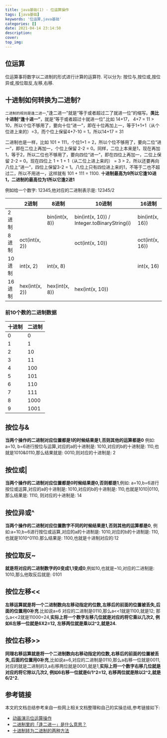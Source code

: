 ```yaml
---
title: java基础(1) - 位运算操作
tags: [java基础]
keywords: '位运算,java基础'
categories: []
date: 2021-04-14 23:14:50
description:
cover:
top_img:
---
```


## 位运算

位运算事将数字以二进制的形式进行计算的运算符. 可以分为: 按位与,按位或,按位异或,按位取反,左移,右移.



## 十进制如何转换为二进制?

`二进制的规则是逢二进一`,"逢二进一"就是“等于或者超过二了就进一位”的缩写。**类比十进制“逢十进一”**，就是“等于或者超过十就进一位”.比如 14+17， 4+7 = 11 > 10，所以个位不够用了，要向十位“进一”，即在十位再加上一，等于1+1+1（从个位进上来的）=3，而个位上保留4+7-10 = 1，所以14+17 = 31

二进制也是一样，比如 101 + 111，个位1+1 = 2，所以个位不够用了，要向二位“进一”，即在二位上再加一，个位上保留 2-2 = 0。同样，二位上本来是1，现在再加1，等于2，所以二位也不够用了，要向四位“进一”，即在四位上再加一，二位上保留 2-2 = 0。现在四位上 1 + 1 + 1（从二位上进上来的） = 3 > 2，所以还要再向八位上“进一”，四位上保留3-2 = 1。八位上只有四位进上来的1，不等于二也不超过二，所以不用进一，这样就有 101 + 111 = 1100. **十进制最高为9所以它逢10进1，二进制的最高位为1所以它逢2进1**

例如给一个数字: 12345,他对应的二进制表示是: 12345/2


|        | 2进制          | 8进制          | 10进制                                      | 16进制          |
| ------ | -------------- | -------------- | ------------------------------------------- | --------------- |
| 2进制  |                | bin(int(x, 8)) | bin(int(x, 10)) / Integer.toBinaryString(i) | bin(int(x, 16)) |
| 8进制  | oct(int(x, 2)) |                | oct(int(x, 10))                             | oct(int(x, 16)) |
| 10进制 | int(x, 2)      | int(x, 8)      |                                             | int(x, 16)      |
| 16进制 | hex(int(x, 2)) | hex(int(x, 8)) | hex(int(x, 10))                             |                 |

### 前10个数的二进制数据

| 十进制 | 二进制 |
| ------ | ------ |
| 0      | 0      |
| 1      | 1      |
| 2      | 10     |
| 3      | 11     |
| 4      | 100    |
| 5      | 101    |
| 6      | 110    |
| 7      | 111    |
| 8      | 1000   |
| 9      | 1001   |


## 按位与&

**当两个操作的二进制对应位置都是1的时候结果是1,否则其他的运算都是0** 例如: a=10, b=6进行按位与运算,对应的a的十进制是: 1010,对应的b的十进制是: 110,也就是1010&0110,那么结果就是: 0010,则对应的十进制是: 2

## 按位或|

**当两个操作的二进制对应位置都是0时候结果是0,否则都是1**,例如: a=10,b=6进行按位或运算,对应的a的十进制是: 1010,对应的b的十进制是: 110,也就是1010|0110,那么结果是: 1110, 则对应的十进制是: 14

## 按位异或^

**当两个操作的二进制对应位置数字不同的时候结果是1,否则其他的运算都是0**, 例如:a=10,b=6进行按位或运算,对应的a的十进制是: 1010,对应的b的十进制是: 110,也就是1010^0110.那么结果是: 1100,也就是十进制对应的:12

## 按位取反~

**就是将对应的二进制数字的0变成1,1变成0**,例如10,也就是~10,对应的二进制是: 1010,那么他取反后就是: 0101

## 按位左移<<

**左移运算就是将一个二进制数向左移动指定的位数,左移后的前面的位置被丢失,后面的位置用0补充**.比如说a=6 对应的二进制是0110,那么a<<1就是1100,就是12; 那么a<<2就是11000=24,**实际上将一个数字左移几位就是对应的将它乘以几次2, 例如6左移一位就是6X2=12, 左移两位就是乘以2^2,就是24.**

## 按位右移>>

**同理右移运算就是将一个二进制数向右移动指定的位数,右移后的前面的位置被丢失,后面的位置用0补充**,比如说a=6,对应的二进制是0110,那么a右移一位就是0011,对应的就是二进制的3,a右移两位就是0001,就是1,**实际上将一个数字右移几位就是对应的将它除以几次2, 例如6右移一位就是6/1^2=12, 右移两位就是除以2^2,就是6/2^2.**


## 参考链接

本文的文档总结参考来自一些网上相关文档整理和自己的实操总结,参考链接如下:

- [动画演示位运算操作](https://www.ixigua.com/6937552492896977447)
- [二进制里的「逢二进一」是什么意思？](https://www.zhihu.com/question/20363862)
- [十进制转为二进制的两种方法](https://www.cnblogs.com/wendy-notes/p/13271745.html)

